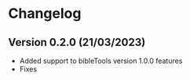 # Changelog

## Version 0.2.0 (21/03/2023)

- Added support to bibleTools version 1.0.0 features
- Fixes
